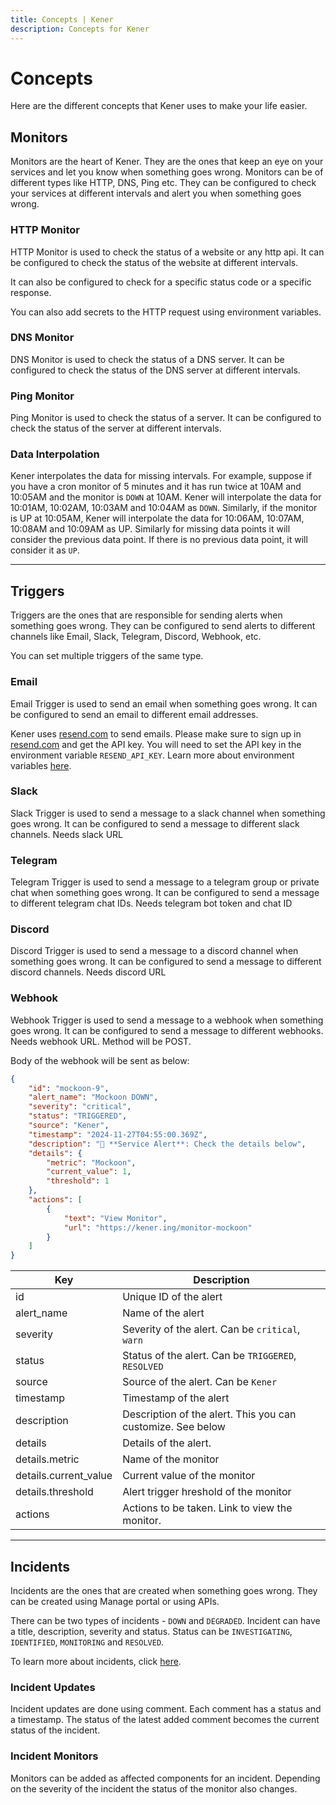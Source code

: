 ```yaml
---
title: Concepts | Kener
description: Concepts for Kener
---
```


# Concepts

Here are the different concepts that Kener uses to make your life easier.

## Monitors

Monitors are the heart of Kener. They are the ones that keep an eye on your services and let you know when something goes wrong. Monitors can be of different types like HTTP, DNS, Ping etc. They can be configured to check your services at different intervals and alert you when something goes wrong.

### HTTP Monitor

HTTP Monitor is used to check the status of a website or any http api. It can be configured to check the status of the website at different intervals.

It can also be configured to check for a specific status code or a specific response.

You can also add secrets to the HTTP request using environment variables.

### DNS Monitor

DNS Monitor is used to check the status of a DNS server. It can be configured to check the status of the DNS server at different intervals.

### Ping Monitor

Ping Monitor is used to check the status of a server. It can be configured to check the status of the server at different intervals.

### Data Interpolation

Kener interpolates the data for missing intervals. For example, suppose if you have a cron monitor of 5 minutes and it has run twice at 10AM and 10:05AM and the monitor is `DOWN` at 10AM. Kener will interpolate the data for 10:01AM, 10:02AM, 10:03AM and 10:04AM as `DOWN`. Similarly, if the monitor is UP at 10:05AM, Kener will interpolate the data for 10:06AM, 10:07AM, 10:08AM and 10:09AM as UP. Similarly for missing data points it will consider the previous data point. If there is no previous data point, it will consider it as `UP`.

---

## Triggers

Triggers are the ones that are responsible for sending alerts when something goes wrong. They can be configured to send alerts to different channels like Email, Slack, Telegram, Discord, Webhook, etc.

You can set multiple triggers of the same type.

### Email

Email Trigger is used to send an email when something goes wrong. It can be configured to send an email to different email addresses.

Kener uses [resend.com](https://resend.com) to send emails. Please make sure to sign up in [resend.com](https://resend.com) and get the API key. You will need to set the API key in the environment variable `RESEND_API_KEY`. Learn more about environment variables [here](/docs/environment-vars).

### Slack

Slack Trigger is used to send a message to a slack channel when something goes wrong. It can be configured to send a message to different slack channels. Needs slack URL

### Telegram

Telegram Trigger is used to send a message to a telegram group or private chat when something goes wrong. It can be configured to send a message to different telegram chat IDs. Needs telegram bot token and chat ID

### Discord

Discord Trigger is used to send a message to a discord channel when something goes wrong. It can be configured to send a message to different discord channels. Needs discord URL

### Webhook

Webhook Trigger is used to send a message to a webhook when something goes wrong. It can be configured to send a message to different webhooks. Needs webhook URL. Method will be POST.

Body of the webhook will be sent as below:

```json
{
	"id": "mockoon-9",
	"alert_name": "Mockoon DOWN",
	"severity": "critical",
	"status": "TRIGGERED",
	"source": "Kener",
	"timestamp": "2024-11-27T04:55:00.369Z",
	"description": "🚨 **Service Alert**: Check the details below",
	"details": {
		"metric": "Mockoon",
		"current_value": 1,
		"threshold": 1
	},
	"actions": [
		{
			"text": "View Monitor",
			"url": "https://kener.ing/monitor-mockoon"
		}
	]
}
```

| Key                   | Description                                                 |
| --------------------- | ----------------------------------------------------------- |
| id                    | Unique ID of the alert                                      |
| alert_name            | Name of the alert                                           |
| severity              | Severity of the alert. Can be `critical`, `warn`            |
| status                | Status of the alert. Can be `TRIGGERED`, `RESOLVED`         |
| source                | Source of the alert. Can be `Kener`                         |
| timestamp             | Timestamp of the alert                                      |
| description           | Description of the alert. This you can customize. See below |
| details               | Details of the alert.                                       |
| details.metric        | Name of the monitor                                         |
| details.current_value | Current value of the monitor                                |
| details.threshold     | Alert trigger hreshold of the monitor                       |
| actions               | Actions to be taken. Link to view the monitor.              |

---

## Incidents

Incidents are the ones that are created when something goes wrong. They can be created using Manage portal or using APIs.

There can be two types of incidents - `DOWN` and `DEGRADED`. Incident can have a title, description, severity and status. Status can be `INVESTIGATING`, `IDENTIFIED`, `MONITORING` and `RESOLVED`.

To learn more about incidents, click [here](/docs/incident-management).

### Incident Updates

Incident updates are done using comment. Each comment has a status and a timestamp. The status of the latest added comment becomes the current status of the incident.

### Incident Monitors

Monitors can be added as affected components for an incident. Depending on the severity of the incident the status of the monitor also changes.
